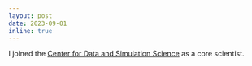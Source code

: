 ```yaml
---
layout: post
date: 2023-09-01
inline: true
---
```


I joined the [Center for Data and Simulation Science](https://cds.uni-koeln.de/en/) as a core scientist.